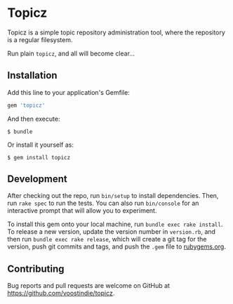 # Topicz

Topicz is a simple topic repository administration tool, where the repository is a regular filesystem.

Run plain `topicz`, and all will become clear...

## Installation

Add this line to your application's Gemfile:

```ruby
gem 'topicz'
```

And then execute:

    $ bundle

Or install it yourself as:

    $ gem install topicz

## Development

After checking out the repo, run `bin/setup` to install dependencies. Then, run `rake spec` to run the tests. You can also run `bin/console` for an interactive prompt that will allow you to experiment.

To install this gem onto your local machine, run `bundle exec rake install`. To release a new version, update the version number in `version.rb`, and then run `bundle exec rake release`, which will create a git tag for the version, push git commits and tags, and push the `.gem` file to [rubygems.org](https://rubygems.org).

## Contributing

Bug reports and pull requests are welcome on GitHub at https://github.com/voostindie/topicz.

